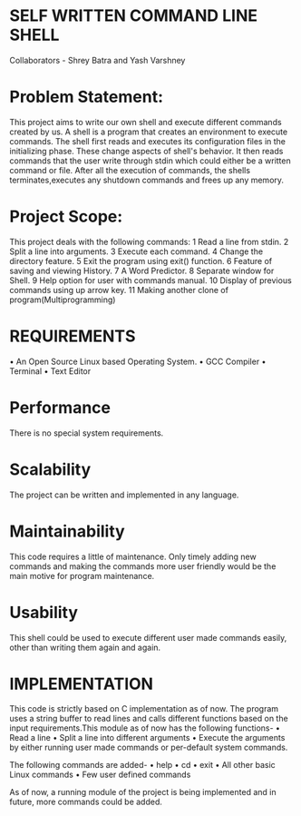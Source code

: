 # SELF WRITTEN COMMAND LINE SHELL

Collaborators - Shrey Batra and Yash Varshney

# Problem Statement:

This project aims to write our own shell and execute different commands created by us. A shell is a program that creates an environment to execute commands. The shell first reads and executes its configuration files in the initializing phase. These change aspects of shell's behavior. It then reads commands that the user write through stdin which could either be a written command or file. After all the execution of commands, the shells terminates,executes any shutdown commands and frees up any memory.

# Project Scope:
This project deals with the following commands:
1 Read a line from stdin.
2 Split a line into arguments.
3 Execute each command.
4 Change the directory feature.
5 Exit the program using exit() function.
6 Feature of saving and viewing History.
7 A Word Predictor.
8 Separate window for Shell.
9 Help option for user with commands manual.
10 Display of previous commands using up arrow key.
11 Making another clone of program(Multiprogramming)

# REQUIREMENTS
• An Open Source Linux based Operating System.
• GCC Compiler
• Terminal
• Text Editor

# Performance
There is no special system requirements.

# Scalability
The project can be written and implemented in any language.

# Maintainability
This code requires a little of maintenance. Only timely adding new commands and making the commands more user friendly would be the main motive for program maintenance.

# Usability
This shell could be used to execute different user made commands easily, other than writing them again and again.


# IMPLEMENTATION
This code is strictly based on C implementation as of now. The program uses a string buffer to read lines and calls different functions based on the input requirements.This module as of now has the following functions-
• Read a line
• Split a line into different arguments
• Execute the arguments by either running user made commands or per-default system commands.

The following commands are added-
• help
• cd
• exit
• All other basic Linux commands
• Few user defined commands

As of now, a running module of the project is being implemented and in future, more commands could be added.

